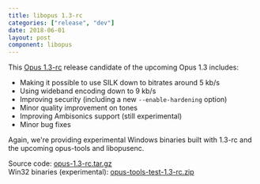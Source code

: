 ```yaml
---
title: libopus 1.3-rc
categories: ["release", "dev"]
date: 2018-06-01
layout: post
component: libopus
---
```


This [Opus 1.3-rc](https://archive.mozilla.org/pub/opus/opus-1.3-rc.tar.gz) 
release candidate of the upcoming Opus 1.3 includes:
- Making it possible to use SILK down to bitrates around 5 kb/s
- Using wideband encoding down to 9 kb/s
- Improving security (including a new `--enable-hardening` option)
- Minor quality improvement on tones
- Improving Ambisonics support (still experimental)
- Minor bug fixes

Again, we're providing experimental Windows binaries built with 1.3-rc and
the upcoming opus-tools and libopusenc.

Source code: [opus-1.3-rc.tar.gz](https://archive.mozilla.org/pub/opus/opus-1.3-rc.tar.gz)  
Win32 binaries (experimental): [opus-tools-test-1.3-rc.zip](https://archive.mozilla.org/pub/opus/win32/opus-tools-test-1.3-rc.zip)
